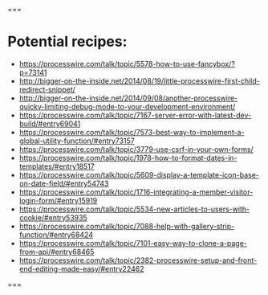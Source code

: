 ===

# Potential recipes:

* https://processwire.com/talk/topic/5578-how-to-use-fancybox/?p=73141
* http://bigger-on-the-inside.net/2014/08/19/little-processwire-first-child-redirect-snippet/
* http://bigger-on-the-inside.net/2014/09/08/another-processwire-quicky-limiting-debug-mode-to-your-development-environment/
* https://processwire.com/talk/topic/7167-server-error-with-latest-dev-build/#entry69041
* https://processwire.com/talk/topic/7573-best-way-to-implement-a-global-utility-function/#entry73157
* https://processwire.com/talk/topic/3779-use-csrf-in-your-own-forms/
* https://processwire.com/talk/topic/1978-how-to-format-dates-in-templates/#entry18517
* https://processwire.com/talk/topic/5609-display-a-template-icon-base-on-date-field/#entry54743
* https://processwire.com/talk/topic/1716-integrating-a-member-visitor-login-form/#entry15919
* https://processwire.com/talk/topic/5534-new-articles-to-users-with-cookie/#entry53935
* https://processwire.com/talk/topic/7088-help-with-gallery-strip-function/#entry68424
* https://processwire.com/talk/topic/7101-easy-way-to-clone-a-page-from-api/#entry68465
* https://processwire.com/talk/topic/2382-processwire-setup-and-front-end-editing-made-easy/#entry22462

===
